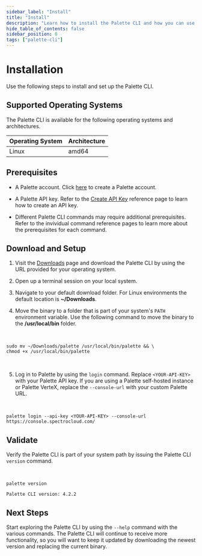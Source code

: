 ```yaml
---
sidebar_label: "Install"
title: "Install"
description: "Learn how to install the Palette CLI and how you can use the CLI with Palette Dev Engine."
hide_table_of_contents: false
sidebar_position: 0
tags: ["palette-cli"]
---
```


# Installation

Use the following steps to install and set up the Palette CLI.

## Supported Operating Systems

The Palette CLI is available for the following operating systems and architectures.

| **Operating System** | **Architecture** |
| -------------------- | ---------------- |
| Linux                | amd64            |

## Prerequisites

- A Palette account. Click [here](https://console.spectrocloud.com/) to create a Palette account.

- A Palette API key. Refer to the [Create API Key](../user-management/authentication/api-key/create-api-key.md) reference page to learn how to create an API key.

- Different Palette CLI commands may require additional prerequisites. Refer to the invividual command reference pages to learn more about the prerequisites for each command.

## Download and Setup

1. Visit the [Downloads](../spectro-downloads.md#palette-cli) page and download the Palette CLI by using the URL provided for your operating system.

2. Open up a terminal session on your local system.

3. Navigate to your default download folder. For Linux environments the default location is **~/Downloads**.

4. Move the binary to a folder that is part of your system's `PATH` environment variable. Use the following command to move the binary to the **/usr/local/bin** folder.

  <br />

```shell
sudo mv ~/Downloads/palette /usr/local/bin/palette && \
chmod +x /usr/local/bin/palette
```

<br />


5. Log in to Palette by using the `login` command. Replace `<YOUR-API-KEY>` with your Palette API key. If you are using a Palette self-hosted instance or Palette VerteX, replace the `--console-url` with your custom Palette URL.

  <br />

```shell
palette login --api-key <YOUR-API-KEY> --console-url https://console.spectrocloud.com/
```

## Validate

Verify the Palette CLI is part of your system path by issuing the Palette CLI `version` command.

  <br />

```shell
palette version
```

```shell hideClipboard
Palette CLI version: 4.2.2
```

## Next Steps

Start exploring the Palette CLI by using the `--help` command with the various commands. The Palette CLI will continue to receive more functionality, so you will want to keep it updated by downloading the newest version and replacing the current binary.
